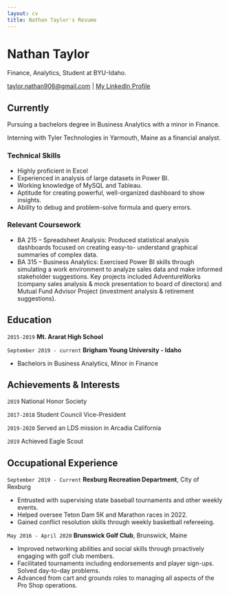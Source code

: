 ```yaml
---
layout: cv
title: Nathan Taylor's Resume
---
```

# Nathan Taylor
Finance, Analytics, Student at BYU-Idaho.

<div id="webaddress">
<a href="taylor.nathan906@gmail.com">taylor.nathan906@gmail.com</a>
| <a href="www.linkedin.com/in/nathan-taylor-finance">My LinkedIn Profile</a>
</div>


## Currently

Pursuing a bachelors degree in Business Analytics with a minor in Finance.

Interning with Tyler Technologies in Yarmouth, Maine as a financial analyst.

### Technical Skills

- Highly proficient in Excel
- Experienced in analysis of large datasets in Power BI.
- Working knowledge of MySQL and Tableau.
- Aptitude for creating powerful, well-organized dashboard to show insights.
- Ability to debug and problem-solve formula and query errors.


### Relevant Coursework

- BA 215 – Spreadsheet Analysis: Produced statistical analysis dashboards focused on creating easy-to- understand graphical summaries of complex data.
- BA 315 – Business Analytics: Exercised Power BI skills through simulating a work environment to analyze sales data and make informed stakeholder suggestions. Key projects included AdventureWorks (company sales analysis & mock presentation to board of directors) and Mutual Fund Advisor Project (investment analysis & retirement suggestions).


## Education

`2015-2019`
__Mt. Ararat High School__

`September 2019 - current`
__Brigham Young University - Idaho__

- Bachelors in Business Analytics, Minor in Finance



## Achievements & Interests

`2019`
National Honor Society

`2017-2018`
Student Council Vice-President

`2019-2020`
Served an LDS mission in Arcadia California

`2019`
Achieved Eagle Scout



## Occupational Experience

`September 2019 - Current`
__Rexburg Recreation Department__, City of Rexburg

- Entrusted with supervising state baseball tournaments and other weekly events.
- Helped oversee Teton Dam 5K and Marathon races in 2022.
- Gained conflict resolution skills through weekly basketball refereeing.

`May 2016 - April 2020`
__Brunswick Golf Club__, Brunswick, Maine

- Improved networking abilities and social skills through proactively engaging with golf club members.
- Facilitated tournaments including endorsements and player sign-ups. Solved day-to-day problems.
- Advanced from cart and grounds roles to managing all aspects of the Pro Shop operations.